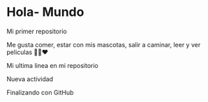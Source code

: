 # Hola- Mundo

Mi primer repositorio

Me gusta comer, estar con mis mascotas, salir a caminar, leer y ver peliculas 🐾🍔❤

Mi ultima linea en mi repositorio

Nueva actividad

Finalizando con GitHub

